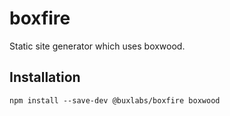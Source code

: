 # boxfire

Static site generator which uses boxwood.

## Installation

```
npm install --save-dev @buxlabs/boxfire boxwood
```
